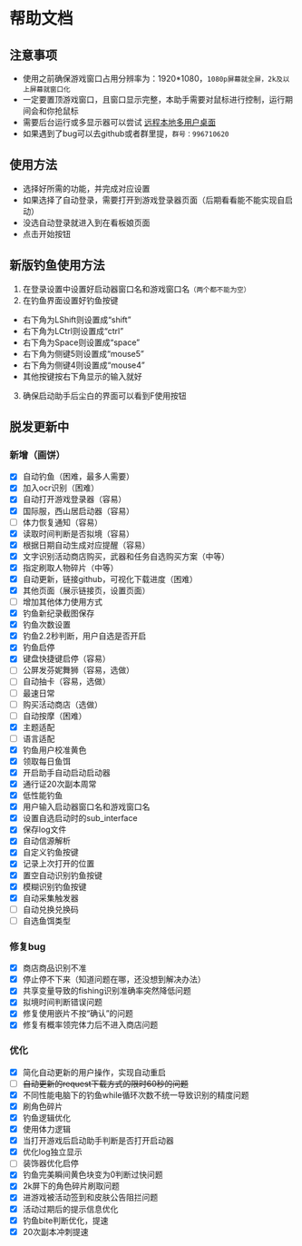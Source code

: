 # 帮助文档
## 注意事项

* 使用之前确保游戏窗口占用分辨率为：1920*1080，`1080p屏幕就全屏，2k及以上屏幕就窗口化`
* 一定要置顶游戏窗口，且窗口显示完整，本助手需要对鼠标进行控制，运行期间会和你抢鼠标
* 需要后台运行或多显示器可以尝试 [远程本地多用户桌面](https://www.bilibili.com/read/cv24286313/)
* 如果遇到了bug可以去github或者群里提，`群号：996710620`
## 使用方法
* 选择好所需的功能，并完成对应设置
* 如果选择了自动登录，需要打开到游戏登录器页面（后期看看能不能实现自启动）
* 没选自动登录就进入到在看板娘页面
* 点击开始按钮
## 新版钓鱼使用方法
1. 在登录设置中设置好启动器窗口名和游戏窗口名`（两个都不能为空）`
2. 在钓鱼界面设置好钓鱼按键
* 右下角为LShift则设置成“shift”
* 右下角为LCtrl则设置成“ctrl”
* 右下角为Space则设置成“space”
* 右下角为侧键5则设置成“mouse5”
* 右下角为侧键4则设置成“mouse4”
* 其他按键按右下角显示的输入就好
3. 确保启动助手后尘白的界面可以看到F使用按钮

## 脱发更新中
### 新增（画饼）
* [X] 自动钓鱼（困难，最多人需要）
* [X] 加入ocr识别（困难）
* [X] 自动打开游戏登录器（容易）
* [X] 国际服，西山居启动器（容易）
* [ ] 体力恢复通知（容易）
* [X] 读取时间判断是否拟境（容易）
* [X] 根据日期自动生成对应提醒（容易）
* [X] 文字识别活动商店购买，武器和任务自选购买方案（中等）
* [X] 指定刷取人物碎片（中等）
* [X] 自动更新，链接github，可视化下载进度（困难）
* [X] 其他页面（展示链接页，设置页面）
* [ ] 增加其他体力使用方式
* [X] 钓鱼新纪录截图保存
* [X] 钓鱼次数设置
* [X] 钓鱼2.2秒判断，用户自选是否开启
* [X] 钓鱼启停
* [X] 键盘快捷键启停（容易）
* [ ] 公屏发芬妮舞狮（容易，选做）
* [ ] 自动抽卡（容易，选做）
* [ ] 最速日常
* [ ] 购买活动商店（选做）
* [ ] 自动按摩（困难）
* [X] 主题适配
* [ ] 语言适配
* [X] 钓鱼用户校准黄色
* [X] 领取每日鱼饵
* [X] 开启助手自动启动启动器
* [X] 通行证20次副本周常
* [X] 低性能钓鱼
* [X] 用户输入启动器窗口名和游戏窗口名
* [X] 设置自选启动时的sub_interface
* [X] 保存log文件
* [X] 自动信源解析
* [X] 自定义钓鱼按键
* [X] 记录上次打开的位置
* [X] 置空自动识别钓鱼按键
* [X] 模糊识别钓鱼按键
* [X] 自动采集触发器
* [ ] 自动兑换兑换码
* [ ] 自选鱼饵类型
### 修复bug
* [X] 商店商品识别不准
* [X] 停止停不下来（知道问题在哪，还没想到解决办法）
* [X] 共享变量导致的fishing识别准确率突然降低问题
* [X] 拟境时间判断错误问题
* [X] 修复使用嵌片不按“确认”的问题
* [X] 修复有概率领完体力后不进入商店问题
### 优化

* [X] 简化自动更新的用户操作，实现自动重启
* [ ] ~~自动更新的request下载方式的限时60秒的问题~~
* [X] 不同性能电脑下的钓鱼while循环次数不统一导致识别的精度问题
* [X] 刷角色碎片
* [X] 钓鱼逻辑优化
* [X] 使用体力逻辑
* [X] 当打开游戏后启动助手判断是否打开启动器
* [X] 优化log独立显示
* [ ] 装饰器优化启停
* [X] 钓鱼完美瞬间黄色块变为0判断过快问题
* [X] 2k屏下的角色碎片刷取问题
* [X] 进游戏被活动签到和皮肤公告阻拦问题
* [X] 活动过期后的提示信息优化
* [X] 钓鱼bite判断优化，提速
* [X] 20次副本冲刺提速